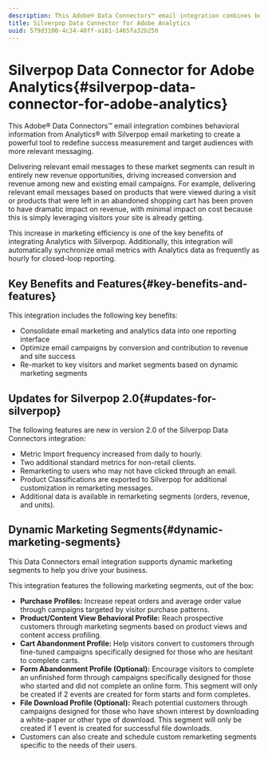 ```yaml
---
description: This Adobe® Data Connectors™ email integration combines behavioral information from Analytics® with Silverpop email marketing to create a powerful tool to redefine success measurement and target audiences with more relevant messaging.
title: Silverpop Data Connector for Adobe Analytics
uuid: 579d3100-4c34-48ff-a181-1465fa32b250
---
```


# Silverpop Data Connector for Adobe Analytics{#silverpop-data-connector-for-adobe-analytics}

This Adobe® Data Connectors™ email integration combines behavioral information from Analytics® with Silverpop email marketing to create a powerful tool to redefine success measurement and target audiences with more relevant messaging.

Delivering relevant email messages to these market segments can result in entirely new revenue opportunities, driving increased conversion and revenue among new and existing email campaigns. For example, delivering relevant email messages based on products that were viewed during a visit or products that were left in an abandoned shopping cart has been proven to have dramatic impact on revenue, with minimal impact on cost because this is simply leveraging visitors your site is already getting.

This increase in marketing efficiency is one of the key benefits of integrating Analytics with Silverpop. Additionally, this integration will automatically synchronize email metrics with Analytics data as frequently as hourly for closed-loop reporting.

## Key Benefits and Features{#key-benefits-and-features}

This integration includes the following key benefits:

* Consolidate email marketing and analytics data into one reporting interface 
* Optimize email campaigns by conversion and contribution to revenue and site success 
* Re-market to key visitors and market segments based on dynamic marketing segments

## Updates for Silverpop 2.0{#updates-for-silverpop}

The following features are new in version 2.0 of the Silverpop Data Connectors integration:

* Metric Import frequency increased from daily to hourly.
* Two additional standard metrics for non-retail clients.
* Remarketing to users who may not have clicked through an email.
* Product Classifications are exported to Silverpop for additional customization in remarketing messages.
* Additional data is available in remarketing segments (orders, revenue, and units).

## Dynamic Marketing Segments{#dynamic-marketing-segments}

This Data Connectors email integration supports dynamic marketing segments to help you drive your business.

This integration features the following marketing segments, out of the box:

* **Purchase Profiles:** Increase repeat orders and average order value through campaigns targeted by visitor purchase patterns.
* **Product/Content View Behavioral Profile:** Reach prospective customers through marketing segments based on product views and content access profiling.
* **Cart Abandonment Profile:** Help visitors convert to customers through fine-tuned campaigns specifically designed for those who are hesitant to complete carts.
* **Form Abandonment Profile (Optional):** Encourage visitors to complete an unfinished form through campaigns specifically designed for those who started and did not complete an online form. This segment will only be created if 2 events are created for form starts and form completes.
* **File Download Profile (Optional):** Reach potential customers through campaigns designed for those who have shown interest by downloading a white-paper or other type of download. This segment will only be created if 1 event is created for successful file downloads.
* Customers can also create and schedule custom remarketing segments specific to the needs of their users.
